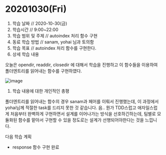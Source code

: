 # 20201030\(Fri\)

1. 학습 날짜 // 2020-10-30\(금\)
2. 학습시간 // 9:00~22:00
3. 학습 범위 및 주제 // autoindex 처리 함수 구현
4. 동료 학습 방법 // sanam, yohai 님과 토의함
5. 학습 목표 // autoindex 처리 함수를 구현한다.
6. 상세 학습 내용

오늘은 opendir, readdir, closedir 에 대해서 학습을 진행하고 이 함수들을 이용하여 폴더엔트리를 읽어내는 함수를 구현하였다.

![image](https://user-images.githubusercontent.com/54612343/97805120-772cdb80-1c97-11eb-9f42-bcacf2b8e1d2.png)

1. 학습 내용에 대한 개인적인 총평

폴더엔트리를 읽어내는 함수의 경우 sanam과 페어를 이뤄서 진행했는데, 이 과정에서 yohai님께 적절한 task를 드리지 못한 것 같습니다. 음.. 뭔가 TDD스럽고 애자일스럽게 처음부터 완벽하게 구현하면서 설계를 이어나가는 방식을 선호하긴하는데, 팀별로 모듈화된 함수를 맡아서 구현할 수 있을 정도로는 설계가 선행되어야한다는 것을 느낍니다.

다음 학습 계획

* response 함수 구현 완료

